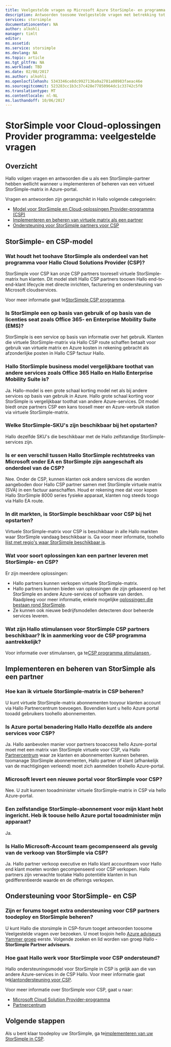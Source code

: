 ```yaml
---
title: Veelgestelde vragen op Microsoft Azure StorSimple- en programma Cloud Solutions-Provider voor partners aaaFrequently | Microsoft Docs
description: Antwoorden toosome Veelgestelde vragen met betrekking tot de StorSimple- en CSP voor partners.
services: storsimple
documentationcenter: NA
author: alkohli
manager: timlt
editor: 
ms.assetid: 
ms.service: storsimple
ms.devlang: NA
ms.topic: article
ms.tgt_pltfrm: NA
ms.workload: TBD
ms.date: 02/08/2017
ms.author: alkohli
ms.openlocfilehash: 5343346ce8dc9927136a9a2781a08983faeac46e
ms.sourcegitcommit: 523283cc1b3c37c428e77850964dc1c33742c5f0
ms.translationtype: MT
ms.contentlocale: nl-NL
ms.lasthandoff: 10/06/2017
---
```

# <a name="storsimple-for-cloud-solutions-provider-program-frequently-asked-questions"></a>StorSimple voor Cloud-oplossingen Provider programma: veelgestelde vragen


## <a name="overview"></a>Overzicht
Hallo volgen vragen en antwoorden die u als een StorSimple-partner hebben wellicht wanneer u implementeren of beheren van een virtueel StorSimple-matrix in Azure-portal.

Vragen en antwoorden zijn gerangschikt in Hallo volgende categorieën:

 - [Model voor StorSimple en Cloud-oplossingen Provider-programma (CSP)](#storsimple-and-csp-model)
 - [Implementeren en beheren van virtuele matrix als een partner](#deploy-and-manage-storsimple-as-a-partner)
 - [Ondersteuning voor StorSimple partners voor CSP](#support-for-storsimple-partners)

## <a name="storsimple-and-csp-model"></a>StorSimple- en CSP-model

### <a name="what-does-it-mean-toohave-storsimple-as-a-part-of-hello-cloud-solutions-provider-csp-program"></a>Wat houdt het toohave StorSimple als onderdeel van het programma voor Hallo Cloud Solutions Provider (CSP)?
 StorSimple voor CSP kan onze CSP partners tooresell virtuele StorSimple-matrix hun klanten. Dit model stelt Hallo CSP partners tooown Hallo end-to-end-klant lifecycle met directe inrichten, facturering en ondersteuning van Microsoft cloudservices. 

Voor meer informatie gaat te[StorSimple CSP programma](https://www.microsoft.com/en-us/server-cloud/products/storsimple/). 

### <a name="is-storsimple-a-usage-based-or-based-on-seat-licenses-like-office-365-and-enterprise-mobility-suite-ems"></a>Is StorSimple een op basis van gebruik of op basis van de licenties seat zoals Office 365- en Enterprise Mobility Suite (EMS)?
StorSimple is een service op basis van informatie over het gebruik. Klanten die virtuele StorSimple-matrix via Hallo CSP route schaffen betaalt voor gebruik van virtuele matrix en Azure kosten in rekening gebracht als afzonderlijke posten in Hallo CSP factuur Hallo. 

### <a name="is-hello-storsimple-business-model-similar-toothat-of-other-services-such-as-hello-office-365-and-hello-enterprise-mobility-suite"></a>Hallo StorSimple business model vergelijkbare toothat van andere services zoals Office 365 Hallo en Hallo Enterprise Mobility Suite is? 
Ja. Hallo-model is een grote schaal korting model net als bij andere services op basis van gebruik in Azure. Hallo grote schaal korting voor StorSimple is vergelijkbaar toothat van andere Azure-services. Dit model biedt onze partners CSP een kans toosell meer en Azure-verbruik station via virtuele StorSimple-matrix.  

### <a name="which-storsimple-skus-are-available-at-launch"></a>Welke StorSimple-SKU's zijn beschikbaar bij het opstarten?
Hallo dezelfde SKU's die beschikbaar met de Hallo zelfstandige StorSimple-services zijn. 

### <a name="is-there-any-difference-between-hello-storsimple-directly-purchased-from-microsoft-under-ea-and-storsimple-as-a-part-of-csp"></a>Is er een verschil tussen Hallo StorSimple rechtstreeks van Microsoft onder EA en StorSimple zijn aangeschaft als onderdeel van de CSP?
Nee. Onder de CSP, kunnen klanten ook andere services die worden aangeboden door Hallo CSP partner samen met StorSimple virtuele matrix (SVA) in een factuur aanschaffen. Houd er rekening mee dat voor kopen Hallo StorSimple 8000 series fysieke apparaat, klanten nog steeds toogo via Hallo EA route. 

### <a name="in-which-markets-is-storsimple-available-for-csp-at-launch"></a>In dit markten, is StorSimple beschikbaar voor CSP bij het opstarten?
Virtuele StorSimple-matrix voor CSP is beschikbaar in alle Hallo markten waar StorSimple vandaag beschikbaar is. Ga voor meer informatie, toohello [lijst met regio's waar StorSimple beschikbaar is](https://azure.microsoft.com/regions/services/).

### <a name="what-kind-of-solutions-can-a-partner-deliver-with-storsimple-and-csp"></a>Wat voor soort oplossingen kan een partner leveren met StorSimple- en CSP? 
Er zijn meerdere oplossingen:

- Hallo partners kunnen verkopen virtuele StorSimple-matrix. 
- Hallo partners kunnen bieden van oplossingen die zijn gebaseerd op het StorSimple en andere Azure-services of software van derden. Raadpleeg voor meer informatie, enkele mogelijke [oplossingen die bestaan rond StorSimple](https://aka.ms/storsimple-build-solutions).
- Ze kunnen ook nieuwe bedrijfsmodellen detecteren door beheerde services leveren.

### <a name="what-are-hello-incentives-available-for-storsimple-csp-partners-do-i-qualify-for-any-csp-program-incentives"></a>Wat zijn Hallo stimulansen voor StorSimple CSP partners beschikbaar? Ik in aanmerking voor de CSP programma aantrekkelijk?
Voor informatie over stimulansen, ga te[CSP programma stimulansen ](https://partner.microsoft.com/en-US/cloud-solution-provider/program-details).


## <a name="deploy-and-manage-storsimple-as-a-partner"></a>Implementeren en beheren van StorSimple als een partner

### <a name="how-can-i-administer-storsimple-virtual-array-in-csp"></a>Hoe kan ik virtuele StorSimple-matrix in CSP beheren? 
U kunt virtuele StorSimple-matrix abonnementen tooyour klanten account via Hallo Partnercentrum toevoegen. Bovendien kunt u hello Azure portal tooadd gebruikers toohello abonnementen.

### <a name="is-hello-azure-portal-approach-hello-same-as-other-services-for-csp"></a>Is Azure portal benadering Hallo Hallo dezelfde als andere services voor CSP? 
Ja. Hallo aanbevolen manier voor partners tooaccess hello Azure-portal moet met een matrix van StorSimple virtuele voor CSP, via Hallo [Partnercentrum](http://partnercenter.microsoft.com/) waar ze klanten en abonnementen kunnen beheren. toomanage StorSimple abonnementen, Hallo partner of klant (afhankelijk van de machtigingen verleend) moet zich aanmelden toohello Azure-portal. 

### <a name="is-microsoft-shipping-a-new-portal-for-storsimple-for-csp"></a>Microsoft levert een nieuwe portal voor StorSimple voor CSP? 
Nee. U zult kunnen tooadminister virtuele StorSimple-matrix in CSP via hello Azure-portal.

### <a name="i-have-provisioned-a-standalone-storsimple-subscription-for-my-customer-do-i-have-toouse-hello-azure-portal-tooadminister-my-device"></a>Een zelfstandige StorSimple-abonnement voor mijn klant hebt ingericht. Heb ik toouse hello Azure portal tooadminister mijn apparaat? 
Ja. 

### <a name="is-hello-microsoft-account-team-compensated-as-a-result-of-sales-of-storsimple-through-csp"></a>Is Hallo Microsoft-Account team gecompenseerd als gevolg van de verkoop van StorSimple via CSP?
Ja. Hallo partner verkoop executive en Hallo klant accountteam voor Hallo end klant moeten worden gecompenseerd voor CSP verkopen. Hallo partners zijn verwachte tootake Hallo potentiële klanten in hun gedifferentieerde waarde en de offerings verkopen.

## <a name="support-for-storsimple-and-csp"></a>Ondersteuning voor StorSimple- en CSP

### <a name="are-there-any-forums-tooget-additional-support-for-csp-partners-toodeploy-and-manage-storsimple"></a>Zijn er forums tooget extra ondersteuning voor CSP partners toodeploy en StorSimple beheren?
U kunt Hallo die storsimple in CSP-forum tooget antwoorden toosome Veelgestelde vragen over bezoeken. U moet toojoin hello [Azure adviseurs Yammer groep](https://www.yammer.com/azureadvisors) eerste. Volgende zoeken en lid worden van groep Hallo - **StorSimple Partner adviseurs**.

### <a name="how-does-hello-support-work-for-storsimple-for-csp"></a>Hoe gaat Hallo werk voor StorSimple voor CSP ondersteund? 
Hallo ondersteuningsmodel voor StorSimple in CSP is gelijk aan die van andere Azure-services in de CSP Hallo. Voor meer informatie gaat te[klantondersteuning voor CSP](https://msdn.microsoft.com/partner-center/customer-support). 

Voor meer informatie over StorSimple voor CSP, gaat u naar:

- [Microsoft Cloud Solution Provider-programma](https://partner.microsoft.com/Membership)
- [Partnercentrum](http://partnercenter.microsoft.com/) 


## <a name="next-steps"></a>Volgende stappen
Als u bent klaar toodeploy uw StorSimple, ga te[implementeren van uw StorSimple in CSP](storsimple-partner-csp-deploy.md).
